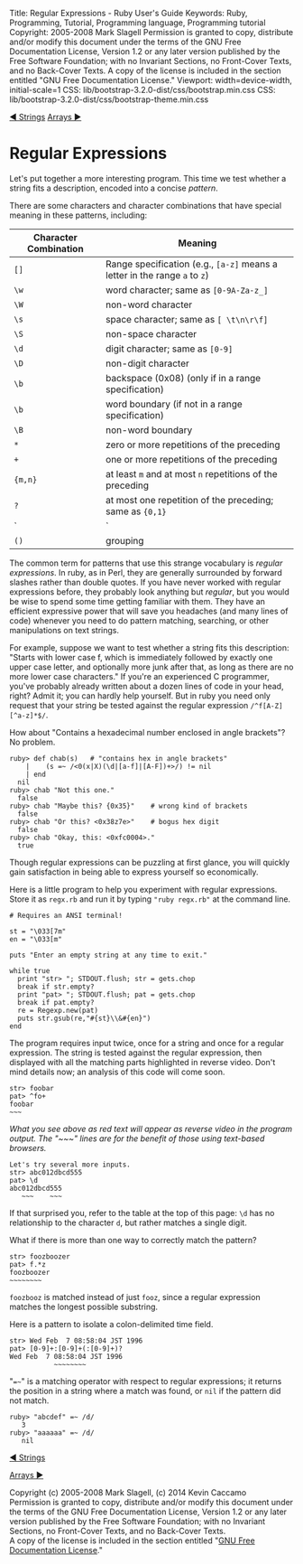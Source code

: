 Title: Regular Expressions - Ruby User's Guide
Keywords: Ruby, Programming, Tutorial, Programming language, Programming tutorial
Copyright: 2005-2008 Mark Slagell
           Permission is granted to copy, distribute and/or modify this document under the terms of the GNU Free Documentation License, Version 1.2 or any later version published by the Free Software Foundation; with no Invariant Sections, no Front-Cover Texts, and no Back-Cover Texts.
           A copy of the license is included in the section entitled "GNU Free Documentation License."
Viewport: width=device-width, initial-scale=1
CSS: lib/bootstrap-3.2.0-dist/css/bootstrap.min.css
CSS: lib/bootstrap-3.2.0-dist/css/bootstrap-theme.min.css

<div class="container">
<!-- Previous page -->
<a href="strings.html" class="btn btn-default">&#9668; Strings</a>
<!-- Next page -->
<a href="arrays.html" class="btn btn-default">Arrays &#9658;</a>

Regular Expressions
===================

Let's put together a more interesting program.  This time we
test whether a string fits a description, encoded into a concise
*pattern*.

There are some characters and character combinations that have
special meaning in these patterns, including:

| Character Combination | Meaning |
|---------|------------------------------------------------------------------------------|
| `[]`    | Range specification (e.g., `[a-z]` means a letter in the range `a` to `z`)   |
| `\w`    | word character; same as `[0-9A-Za-z_]`                                       |
| `\W`    | non-word character                                                           |
| `\s`    | space character; same as `[ \t\n\r\f]`                                       |
| `\S`    | non-space character                                                          |
| `\d`    | digit character; same as `[0-9]`                                             |
| `\D`    | non-digit character                                                          |
| `\b`    | backspace (0x08) (only if in a range specification)                          |
| `\b`    | word boundary (if not in a range specification)                              |
| `\B`    | non-word boundary                                                            |
| `*`     | zero or more repetitions of the preceding                                    |
| `+`     | one or more repetitions of the preceding                                     |
| `{m,n}` | at least `m` and at most `n` repetitions of the preceding                    |
| `?`     | at most one repetition of the preceding; same as `{0,1}`                     |
| `|`     | either preceding or next expression may match                                |
| `()`    | grouping                                                                     |

The common term for patterns that use this strange vocabulary is
*regular expressions*.  In ruby, as in Perl, they are generally
surrounded by forward slashes rather than double quotes.  If you have
never worked with regular expressions before, they probably look
anything but *regular*, but you would be wise to spend some time
getting familiar with them.  They have an efficient expressive power
that will save you headaches (and many lines of code) whenever you
need to do pattern matching, searching, or other manipulations on text
strings.

For example, suppose we want to test whether a string fits this
description: "Starts with lower case f, which is immediately followed
by exactly one upper case letter, and optionally more junk after that,
as long as there are no more lower case characters."  If you're an
experienced C programmer, you've probably already written about a
dozen lines of code in your head, right?  Admit it; you can hardly
help yourself.  But in ruby you need only request that your string be
tested against the regular expression `/^f[A-Z][^a-z]*$/`.

How about "Contains a hexadecimal number enclosed in angle
brackets"?  No problem.

    ruby> def chab(s)   # "contains hex in angle brackets"
        |    (s =~ /<0(x|X)(\d|[a-f]|[A-F])+>/) != nil
        | end
      nil
    ruby> chab "Not this one."
      false
    ruby> chab "Maybe this? {0x35}"    # wrong kind of brackets
      false
    ruby> chab "Or this? <0x38z7e>"    # bogus hex digit
      false
    ruby> chab "Okay, this: <0xfc0004>."
      true

Though regular expressions can be puzzling at first glance, you
will quickly gain satisfaction in being able to express yourself so
economically.

Here is a little program to help you experiment with regular
expressions.  Store it as `regx.rb` and run it by
typing `"ruby regx.rb"` at the command line.

    # Requires an ANSI terminal!

    st = "\033[7m"
    en = "\033[m"

    puts "Enter an empty string at any time to exit."

    while true
      print "str> "; STDOUT.flush; str = gets.chop
      break if str.empty?
      print "pat> "; STDOUT.flush; pat = gets.chop
      break if pat.empty?
      re = Regexp.new(pat)
      puts str.gsub(re,"#{st}\\&#{en}")
    end

The program requires input twice, once for a string and once for a
regular expression.  The string is tested against the regular
expression, then displayed with all the matching parts highlighted in
reverse video.  Don't mind details now; an analysis of this code
will come soon.

    str> foobar
    pat> ^fo+
    foobar
    ~~~

*What you see above as red text will appear as reverse video in the
program output.  The "~~~" lines are for the benefit of those using
text-based browsers.*

    Let's try several more inputs.
    str> abc012dbcd555
    pat> \d
    abc012dbcd555
       ~~~    ~~~

If that surprised you, refer to the table at the top of this page:
`\d` has no relationship to the character `d`, but
rather matches a single digit.

What if there is more than one way to correctly match the pattern?

    str> foozboozer
    pat> f.*z
    foozboozer
    ~~~~~~~~

`foozbooz` is matched instead of just `fooz`, since a
regular expression matches the longest possible substring.

Here is a pattern to isolate a colon-delimited time field.

    str> Wed Feb  7 08:58:04 JST 1996
    pat> [0-9]+:[0-9]+(:[0-9]+)?
    Wed Feb  7 08:58:04 JST 1996
               ~~~~~~~~

"`=~`" is a matching operator with respect to regular
expressions; it returns the position in a string where a match was
found, or `nil` if the pattern did not match.

    ruby> "abcdef" =~ /d/
       3
    ruby> "aaaaaa" =~ /d/
       nil

<!-- Previous page -->
<a href="strings.html" class="btn btn-default">&#9668; Strings</a>
<!-- Next page -->
<a href="arrays.html" class="btn btn-default">Arrays &#9658;</a>

Copyright (c) 2005-2008 Mark Slagell, (c) 2014 Kevin Caccamo  
Permission is granted to copy, distribute and/or modify this document under the terms of the GNU Free Documentation License, Version 1.2 or any later version published by the Free Software Foundation; with no Invariant Sections, no Front-Cover Texts, and no Back-Cover Texts.  
A copy of the license is included in the section entitled "[GNU Free Documentation License](license.html)."

</div>
<script src="lib/jquery-1.11.1.min.js"></script>
<script src="lib/bootstrap-3.2.0-dist/js/bootstrap.min.js"></script>
<script src="kbdnav.js"></script>
